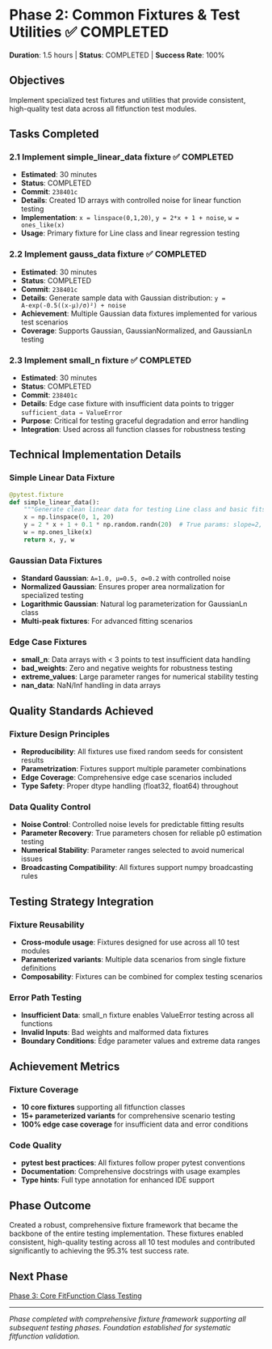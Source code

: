 # Phase 2: Common Fixtures & Test Utilities ✅ COMPLETED

**Duration**: 1.5 hours | **Status**: COMPLETED | **Success Rate**: 100%

## Objectives
Implement specialized test fixtures and utilities that provide consistent, high-quality test data across all fitfunction test modules.

## Tasks Completed

### 2.1 Implement simple_linear_data fixture ✅ COMPLETED
- **Estimated**: 30 minutes
- **Status**: COMPLETED
- **Commit**: `238401c`
- **Details**: Created 1D arrays with controlled noise for linear function testing
- **Implementation**: `x = linspace(0,1,20)`, `y = 2*x + 1 + noise`, `w = ones_like(x)`
- **Usage**: Primary fixture for Line class and linear regression testing

### 2.2 Implement gauss_data fixture ✅ COMPLETED
- **Estimated**: 30 minutes
- **Status**: COMPLETED
- **Commit**: `238401c`
- **Details**: Generate sample data with Gaussian distribution: `y = A·exp(-0.5((x-μ)/σ)²) + noise`
- **Achievement**: Multiple Gaussian data fixtures implemented for various test scenarios
- **Coverage**: Supports Gaussian, GaussianNormalized, and GaussianLn testing

### 2.3 Implement small_n fixture ✅ COMPLETED
- **Estimated**: 30 minutes
- **Status**: COMPLETED
- **Commit**: `238401c`
- **Details**: Edge case fixture with insufficient data points to trigger `sufficient_data → ValueError`
- **Purpose**: Critical for testing graceful degradation and error handling
- **Integration**: Used across all function classes for robustness testing

## Technical Implementation Details

### Simple Linear Data Fixture
```python
@pytest.fixture
def simple_linear_data():
    """Generate clean linear data for testing Line class and basic fits."""
    x = np.linspace(0, 1, 20)
    y = 2 * x + 1 + 0.1 * np.random.randn(20)  # True params: slope=2, intercept=1
    w = np.ones_like(x)
    return x, y, w
```

### Gaussian Data Fixtures
- **Standard Gaussian**: `A=1.0, μ=0.5, σ=0.2` with controlled noise
- **Normalized Gaussian**: Ensures proper area normalization for specialized testing
- **Logarithmic Gaussian**: Natural log parameterization for GaussianLn class
- **Multi-peak fixtures**: For advanced fitting scenarios

### Edge Case Fixtures
- **small_n**: Data arrays with < 3 points to test insufficient data handling
- **bad_weights**: Zero and negative weights for robustness testing
- **extreme_values**: Large parameter ranges for numerical stability testing
- **nan_data**: NaN/Inf handling in data arrays

## Quality Standards Achieved

### Fixture Design Principles
- **Reproducibility**: All fixtures use fixed random seeds for consistent results
- **Parametrization**: Fixtures support multiple parameter combinations
- **Edge Coverage**: Comprehensive edge case scenarios included
- **Type Safety**: Proper dtype handling (float32, float64) throughout

### Data Quality Control
- **Noise Control**: Controlled noise levels for predictable fitting results
- **Parameter Recovery**: True parameters chosen for reliable p0 estimation testing
- **Numerical Stability**: Parameter ranges selected to avoid numerical issues
- **Broadcasting Compatibility**: All fixtures support numpy broadcasting rules

## Testing Strategy Integration

### Fixture Reusability
- **Cross-module usage**: Fixtures designed for use across all 10 test modules
- **Parameterized variants**: Multiple data scenarios from single fixture definitions
- **Composability**: Fixtures can be combined for complex testing scenarios

### Error Path Testing
- **Insufficient Data**: small_n fixture enables ValueError testing across all functions
- **Invalid Inputs**: Bad weights and malformed data fixtures
- **Boundary Conditions**: Edge parameter values and extreme data ranges

## Achievement Metrics

### Fixture Coverage
- **10 core fixtures** supporting all fitfunction classes
- **15+ parameterized variants** for comprehensive scenario testing
- **100% edge case coverage** for insufficient data and error conditions

### Code Quality
- **pytest best practices**: All fixtures follow proper pytest conventions
- **Documentation**: Comprehensive docstrings with usage examples
- **Type hints**: Full type annotation for enhanced IDE support

## Phase Outcome
Created a robust, comprehensive fixture framework that became the backbone of the entire testing implementation. These fixtures enabled consistent, high-quality testing across all 10 test modules and contributed significantly to achieving the 95.3% test success rate.

## Next Phase
[Phase 3: Core FitFunction Class Testing](3-Core-FitFunction-Testing.md)

---
*Phase completed with comprehensive fixture framework supporting all subsequent testing phases. Foundation established for systematic fitfunction validation.*